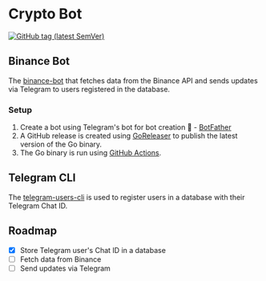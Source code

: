 # Crypto Bot
[![GitHub tag (latest SemVer)](https://img.shields.io/github/v/tag/mbtamuli/crypto?label=go%20module)](https://github.com/mbtamuli/crypto/tags)

## Binance Bot
The [binance-bot](./bots/binance-bot) that fetches data from the Binance API and sends updates via Telegram to users registered in the database.

### Setup
1. Create a bot using Telegram's bot for bot creation :robot: - [BotFather](https://core.telegram.org/bots#6-botfather)
2. A GitHub release is created using [GoReleaser](https://github.com/mbtamuli/crypto/blob/main/.github/workflows/release.yml) to publish the latest version of the Go binary.
3. The Go binary is run using [GitHub Actions](https://github.com/mbtamuli/crypto/actions/workflows/run.yml).

## Telegram CLI
The [telegram-users-cli](./bots/telegram-users-cli) is used to register users in a database with their Telegram Chat ID.

## Roadmap

- [x] Store Telegram user's Chat ID in a database
- [ ] Fetch data from Binance
- [ ] Send updates via Telegram